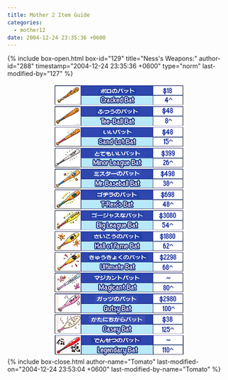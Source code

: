 ```yaml
---
title: Mother 2 Item Guide
categories:
  - mother12
date: 2004-12-24 23:35:36 +0600
---
```

{% include box-open.html box-id="129" title="Ness&#039;s Weapons:" author-id="288" timestamp="2004-12-24 23:35:36 +0600" type="norm" last-modified-by="127" %}
<center><img src="ness.jpg" /></center>
{% include box-close.html author-name="Tomato" last-modified-on="2004-12-24 23:53:04 +0600" last-modified-by-name="Tomato" %}
